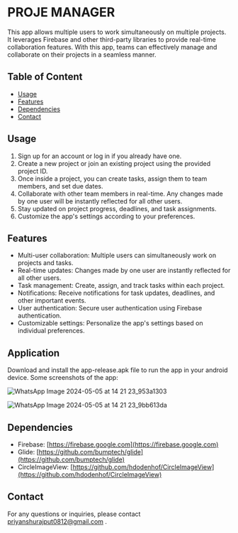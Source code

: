 # PROJE MANAGER

This app allows multiple users to work simultaneously on multiple projects. It leverages Firebase and other third-party libraries to provide real-time collaboration features. With this app, teams can effectively manage and collaborate on their projects in a seamless manner.

## Table of Content
- [Usage](#usage)
- [Features](#features)
- [Dependencies](#dependencies)
- [Contact](#contact)

## Usage
1. Sign up for an account or log in if you already have one.
2. Create a new project or join an existing project using the provided project ID.
3. Once inside a project, you can create tasks, assign them to team members, and set due dates.
4. Collaborate with other team members in real-time. Any changes made by one user will be instantly reflected for all other users.
5. Stay updated on project progress, deadlines, and task assignments.
6. Customize the app's settings according to your preferences.

## Features
- Multi-user collaboration: Multiple users can simultaneously work on projects and tasks.
- Real-time updates: Changes made by one user are instantly reflected for all other users.
- Task management: Create, assign, and track tasks within each project.
- Notifications: Receive notifications for task updates, deadlines, and other important events.
- User authentication: Secure user authentication using Firebase authentication.
- Customizable settings: Personalize the app's settings based on individual preferences.

## Application 
Download and install the app-release.apk file to run the app in your android device.
Some screenshots of the app:

![WhatsApp Image 2024-05-05 at 14 21 23_953a1303](https://github.com/priyanshutupp/ProjeManager/assets/103829981/40065b9c-3058-441f-b639-755fdeb39093)

![WhatsApp Image 2024-05-05 at 14 21 23_9bb613da](https://github.com/priyanshutupp/ProjeManager/assets/103829981/c2780478-b06d-42c4-bf31-36373ae02eaf)

## Dependencies
- Firebase: [https://firebase.google.com](https://firebase.google.com)
- Glide: [https://github.com/bumptech/glide](https://github.com/bumptech/glide)
- CircleImageView: [https://github.com/hdodenhof/CircleImageView](https://github.com/hdodenhof/CircleImageView)

## Contact
For any questions or inquiries, please contact [priyanshurajput0812@gmail.com](mailto:priyanshurajput0812@gmail.com) .
